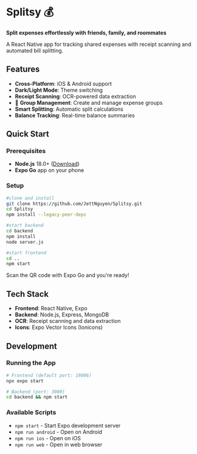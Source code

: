 # Splitsy 💰
**Split expenses effortlessly with friends, family, and roommates**

A React Native app for tracking shared expenses with receipt scanning and automated bill splitting.

## Features

- **Cross-Platform**: iOS & Android support
- **Dark/Light Mode**: Theme switching
- **Receipt Scanning**: OCR-powered data extraction
- 👥 **Group Management**: Create and manage expense groups
- **Smart Splitting**: Automatic split calculations
- **Balance Tracking**: Real-time balance summaries

## Quick Start

### Prerequisites
- **Node.js** 18.0+ ([Download](https://nodejs.org/))
- **Expo Go** app on your phone

### Setup
```bash
#clone and install
git clone https://github.com/JettNguyen/Splitsy.git
cd Splitsy
npm install --legacy-peer-deps

#start backend
cd backend
npm install
node server.js

#start frontend
cd .. 
npm start
```

Scan the QR code with Expo Go and you're ready!

## Tech Stack

- **Frontend**: React Native, Expo
- **Backend**: Node.js, Express, MongoDB
- **OCR**: Receipt scanning and data extraction
- **Icons**: Expo Vector Icons (Ionicons)

## Development

### Running the App
```bash
# Frontend (default port: 19006)
npx expo start

# Backend (port: 3000)
cd backend && npm start
```

### Available Scripts
- `npm start` - Start Expo development server
- `npm run android` - Open on Android
- `npm run ios` - Open on iOS
- `npm run web` - Open in web browser
